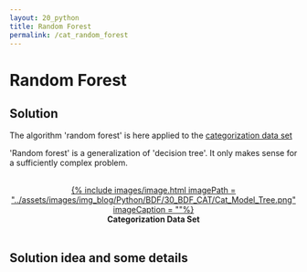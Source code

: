 ```yaml
---
layout: 20_python
title: Random Forest
permalink: /cat_random_forest
---
```



# Random Forest

## Solution 

The algorithm 'random forest' is here applied to the [categorization data set](cat_data_set) 

'Random forest' is a generalization of 'decision tree'. It only makes sense for a sufficiently complex problem.


<br>
<center>
<a href="time_series_tooltip">
{% include images/image.html imagePath = "../assets/images/img_blog/Python/BDF/30_BDF_CAT/Cat_Model_Tree.png" imageCaption =  ""%}
</a>
<br><b>
Categorization Data Set
</b><br>
</center>
<br>


## Solution idea and some details 

 